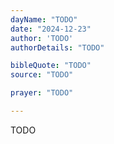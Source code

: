 ```yaml
---
dayName: "TODO"
date: "2024-12-23"
author: 'TODO'
authorDetails: "TODO"

bibleQuote: "TODO"
source: "TODO"

prayer: "TODO"

---
```


TODO
